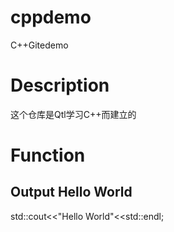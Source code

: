 # cppdemo
C++Gitedemo

# Description
这个仓库是Qtl学习C++而建立的

# Function
## Output Hello World

std::cout<<"Hello World"<<std::endl;
